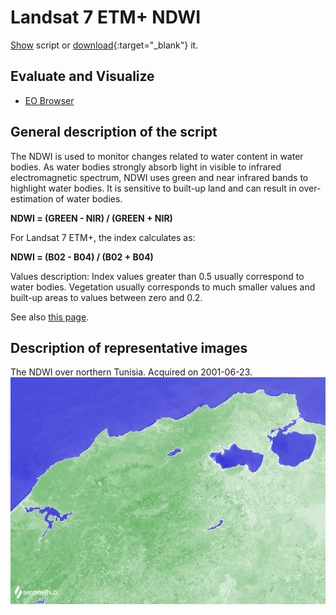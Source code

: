 # Landsat 7 ETM+ NDWI

<a href="#" id='togglescript'>Show</a> script or [download](script.js){:target="_blank"} it.
<div id='script_view' style="display:none">
{% highlight javascript %}
      {% include_relative script.js %}
{% endhighlight %}
</div>

## Evaluate and Visualize

- [EO Browser](https://sentinelshare.page.link/YDFp)
 
## General description of the script
The NDWI is used to monitor changes related to water content in water bodies. As water bodies strongly absorb light in visible to infrared electromagnetic spectrum, NDWI uses green and near infrared bands to highlight water bodies. It is sensitive to built-up land and can result in over-estimation of water bodies. 

**NDWI = (GREEN - NIR) / (GREEN + NIR)**

For Landsat 7 ETM+, the index calculates as: 

**NDWI = (B02 - B04) / (B02 + B04)**

Values description: Index values greater than 0.5 usually correspond to water bodies. Vegetation usually corresponds to much smaller values and built-up areas to values between zero and 0.2.

See also [this page](https://custom-scripts.sentinel-hub.com/sentinel-2/ndwi/#).

## Description of representative images

The NDWI over northern Tunisia. Acquired on 2001-06-23.
![The script example 1](fig/fig1.png)

